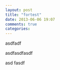```yaml
---
layout: post
title: "fortest"
date: 2013-06-06 19:07
comments: true
categories: 
---
```

asdfadf

asdfasdfasdf

asd
fasdf